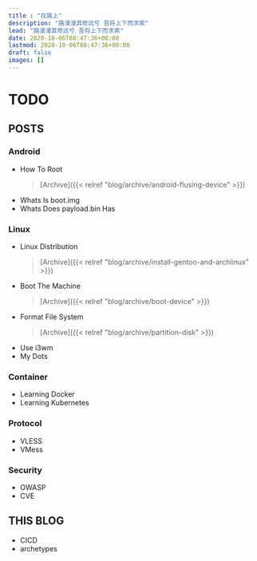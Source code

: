 ```yaml
---
title : "在路上"
description: "路漫漫其修远兮 吾将上下而求索"
lead: "路漫漫其修远兮 吾将上下而求索"
date: 2020-10-06T08:47:36+00:00
lastmod: 2020-10-06T08:47:36+00:00
draft: false
images: []
---
```


# TODO

## POSTS

### Android

- How To Root
  > [Archive]({{< relref "blog/archive/android-flusing-device" >}})
- Whats Is boot.img
- Whats Does payload.bin Has

### Linux

- Linux Distribution
  > [Archive]({{< relref "blog/archive/install-gentoo-and-archlinux" >}})
- Boot The Machine
  > [Archive]({{< relref "blog/archive/boot-device" >}})
- Format File System
  > [Archive]({{< relref "blog/archive/partition-disk" >}})
- Use i3wm
- My Dots

### Container

- Learning Docker
- Learning Kubernetes

### Protocol

- VLESS
- VMess

### Security

- OWASP
- CVE

## THIS BLOG

- CICD
- archetypes

